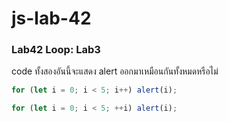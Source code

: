 # js-lab-42
### Lab42 Loop: Lab3
code ทั้งสองอันนี้จะแสดง alert ออกมาเหมือนกันทั้งหมดหรือไม่
```Javascript
for (let i = 0; i < 5; i++) alert(i);
```

```Javascript
for (let i = 0; i < 5; ++i) alert(i);
```
